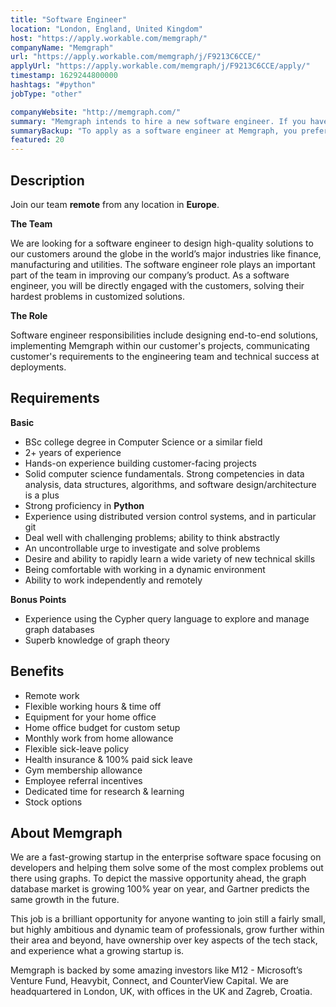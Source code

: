 ```yaml
---
title: "Software Engineer"
location: "London, England, United Kingdom"
host: "https://apply.workable.com/memgraph/"
companyName: "Memgraph"
url: "https://apply.workable.com/memgraph/j/F9213C6CCE/"
applyUrl: "https://apply.workable.com/memgraph/j/F9213C6CCE/apply/"
timestamp: 1629244800000
hashtags: "#python"
jobType: "other"

companyWebsite: "http://memgraph.com/"
summary: "Memgraph intends to hire a new software engineer. If you have 2+ years of experience, consider applying."
summaryBackup: "To apply as a software engineer at Memgraph, you preferably need to have some #python, #graphql, #windows."
featured: 20
---
```


## Description

Join our team **remote** from any location in **Europe**.

**The Team**

We are looking for a software engineer to design high-quality solutions to our customers around the globe in the world’s major industries like finance, manufacturing and utilities. The software engineer role plays an important part of the team in improving our company’s product. As a software engineer, you will be directly engaged with the customers, solving their hardest problems in customized solutions.

**The Role**

Software engineer responsibilities include designing end-to-end solutions, implementing Memgraph within our customer's projects, communicating customer's requirements to the engineering team and technical success at deployments.

## Requirements

**Basic**

*   BSc college degree in Computer Science or a similar field
*   2+ years of experience
*   Hands-on experience building customer-facing projects
*   Solid computer science fundamentals. Strong competencies in data analysis, data structures, algorithms, and software design/architecture is a plus
*   Strong proficiency in **Python**
*   Experience using distributed version control systems, and in particular git
*   Deal well with challenging problems; ability to think abstractly
*   An uncontrollable urge to investigate and solve problems
*   Desire and ability to rapidly learn a wide variety of new technical skills
*   Being comfortable with working in a dynamic environment
*   Ability to work independently and remotely

**Bonus Points**

*   Experience using the Cypher query language to explore and manage graph databases
*   Superb knowledge of graph theory

## Benefits

*   Remote work
*   Flexible working hours & time off
*   Equipment for your home office
*   Home office budget for custom setup
*   Monthly work from home allowance
*   Flexible sick-leave policy
*   Health insurance & 100% paid sick leave
*   Gym membership allowance
*   Employee referral incentives
*   Dedicated time for research & learning
*   Stock options

## About Memgraph

We are a fast-growing startup in the enterprise software space focusing on developers and helping them solve some of the most complex problems out there using graphs. To depict the massive opportunity ahead, the graph database market is growing 100% year on year, and Gartner predicts the same growth in the future.

This job is a brilliant opportunity for anyone wanting to join still a fairly small, but highly ambitious and dynamic team of professionals, grow further within their area and beyond, have ownership over key aspects of the tech stack, and experience what a growing startup is.

Memgraph is backed by some amazing investors like M12 - Microsoft’s Venture Fund, Heavybit, Connect, and CounterView Capital. We are headquartered in London, UK, with offices in the UK and Zagreb, Croatia.
